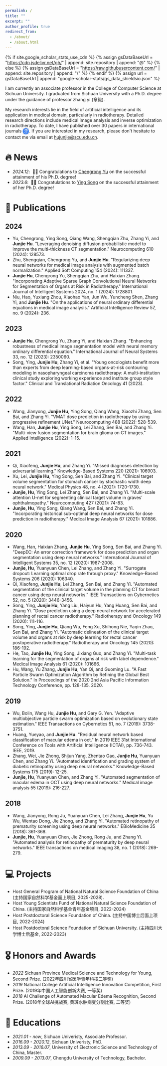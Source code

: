 ```yaml
---
permalink: /
title: ""
excerpt: ""
author_profile: true
redirect_from: 
  - /about/
  - /about.html
---
```


{% if site.google_scholar_stats_use_cdn %}
{% assign gsDataBaseUrl = "https://cdn.jsdelivr.net/gh/" | append: site.repository | append: "@" %}
{% else %}
{% assign gsDataBaseUrl = "https://raw.githubusercontent.com/" | append: site.repository | append: "/" %}
{% endif %}
{% assign url = gsDataBaseUrl | append: "google-scholar-stats/gs_data_shieldsio.json" %}

<span class='anchor' id='about-me'></span>

I am currently an associate professor in the College of Computer Science at Sichuan University. I graduated from Sichuan University with a Ph.D. degree under the guidance of professor zhang yi (章毅). 

My research interests lie in the field of artificial intelligence and its application in medical domain, particularly in radiotherapy. Detailed research directions include medical image analysis and inverse optimization in radiotherapy. To date, I have published over 30 papers in international journals <a href='https://scholar.google.com/citations?user=T3NJS_kAAAAJ'><img src="images/google_scholar_icon.png" alt="Google Scholar" style="height:20px; vertical-align:middle;"></a>. If you are interested in my research, please don't hesitate to contact me via email at <a href="mailto:hujunjie@scu.edu.cn" >hujunjie@scu.edu.cn</a>.

<!-- 下面是google scholar的被引次数图标，由于github中自动action将导致重置库，因此注释掉以下代码 -->
<!-- <img src="https://img.shields.io/endpoint?url={{ url | url_encode }}&logo=Google%20Scholar&labelColor=f6f6f6&color=9cf&style=flat&label=citations"> -->


# 🔥 News
- *2024.12*: &nbsp;🎉🎉 Congratulations to [Chengrong Yu](https://scholar.google.com/citations?user=SG5R43EAAAAJ&hl=en) on the successful attainment of his Ph.D. degree! 
- *2023.6*: &nbsp;🎉🎉 Congratulations to [Ying Song](https://www.researchgate.net/scientific-contributions/Ying-Song-2063286058) on the successful attainment of her Ph.D. degree! 


# 📝 Publications 
## 2024
- Yu, Chengrong, Ying Song, Qiang Wang, Shengqian Zhu, Zhang Yi, and **Junjie Hu**. "Leveraging denoising diffusion probabilistic model to improve the multi-thickness CT segmentation." Neurocomputing 610 (2024): 128573.
- Zhu, Shengqian, Chengrong Yu, and **Junjie Hu**. "Regularizing deep neural networks for medical image analysis with augmented batch normalization." Applied Soft Computing 154 (2024): 111337.
- **Junjie Hu**, Chengrong Yu, Shengqian Zhu, and Haixian Zhang. "Incorporating Adaptive Sparse Graph Convolutional Neural Networks for Segmentation of Organs at Risk in Radiotherapy." International Journal of Intelligent Systems 2024, no. 1 (2024): 1728801.
- Niu, Hao, Yuxiang Zhou, Xiaohao Yan, Jun Wu, Yuncheng Shen, Zhang Yi, and **Junjie Hu**. "On the applications of neural ordinary differential equations in medical image analysis." Artificial Intelligence Review 57, no. 9 (2024): 236.

## 2023
- **Junjie Hu**, Chengrong Yu, Zhang Yi, and Haixian Zhang. "Enhancing robustness of medical image segmentation model with neural memory ordinary differential equation." International Journal of Neural Systems 33, no. 12 (2023): 2350060.
- Song, Ying, **Junjie Hu**, Zhang Yi, et al. "Young oncologists benefit more than experts from deep learning-based organs-at-risk contouring modeling in nasopharyngeal carcinoma radiotherapy: A multi-institution clinical study exploring working experience and institute group style factor." Clinical and Translational Radiation Oncology 41 (2023).

## 2022
- Wang, Jianyong, **Junjie Hu**, Ying Song, Qiang Wang, Xiaozhi Zhang, Sen Bai, and Zhang Yi. "VMAT dose prediction in radiotherapy by using progressive refinement UNet." Neurocomputing 488 (2022): 528-539.
- Wang, Han, **Junjie Hu**, Ying Song, Lei Zhang, Sen Bai, and Zhang Yi. "Multi-view fusion segmentation for brain glioma on CT images." Applied Intelligence (2022): 1-15.

## 2021
- Qi, Xiaofeng, **Junjie Hu**, and Zhang Yi. "Missed diagnoses detection by adversarial learning." Knowledge-Based Systems 220 (2021): 106903.
- Xu, Lei, **Junjie Hu**, Ying Song, Sen Bai, and Zhang Yi. "Clinical target volume segmentation for stomach cancer by stochastic width deep neural network." Medical Physics 48, no. 4 (2021): 1720-1730.
- **Junjie, Hu**, Ying Song, Lei Zhang, Sen Bai, and Zhang Yi. "Multi-scale attention U-net for segmenting clinical target volume in graves’ ophthalmopathy." Neurocomputing 427 (2021): 74-83.
- **Junjie, Hu**, Ying Song, Qiang Wang, Sen Bai, and Zhang Yi. "Incorporating historical sub-optimal deep neural networks for dose prediction in radiotherapy." Medical Image Analysis 67 (2021): 101886.

## 2020
- Wang, Han, Haixian Zhang, **Junjie Hu**, Ying Song, Sen Bai, and Zhang Yi. "DeepEC: An error correction framework for dose prediction and organ segmentation using deep neural networks." International Journal of Intelligent Systems 35, no. 12 (2020): 1987-2008.
- **Junjie, Hu**, Yuanyuan Chen, Lei Zhang, and Zhang Yi. "Surrogate dropout: Learning optimal drop rate through proxy." Knowledge-Based Systems 206 (2020): 106340.
- Qi, Xiaofeng, **Junjie Hu**, Lei Zhang, Sen Bai, and Zhang Yi. "Automated segmentation of the clinical target volume in the planning CT for breast cancer using deep neural networks." IEEE Transactions on Cybernetics 52, no. 5 (2020): 3446-3456.
- Song, Ying, **Junjie Hu**, Yang Liu, Haiyun Hu, Yang Huang, Sen Bai, and Zhang Yi. "Dose prediction using a deep neural network for accelerated planning of rectal cancer radiotherapy." Radiotherapy and Oncology 149 (2020): 111-116.
- Song, Ying, **Junjie Hu**, Qiang Wu, Feng Xu, Shihong Nie, Yaqin Zhao, Sen Bai, and Zhang Yi. "Automatic delineation of the clinical target volume and organs at risk by deep learning for rectal cancer postoperative radiotherapy." Radiotherapy and Oncology 145 (2020): 186-192.
- He, Tao, **Junjie Hu**, Ying Song, Jixiang Guo, and Zhang Yi. "Multi-task learning for the segmentation of organs at risk with label dependence." Medical Image Analysis 61 (2020): 101666.
- Hu, Wang, Yu Zhang, **Junjie Hu**, Yan Qi, and Guoming Lu. "A Fast Particle Swarm Optimization Algorithm by Refining the Global Best Solution." In Proceedings of the 2020 2nd Asia Pacific Information Technology Conference, pp. 128-135. 2020.

## 2019
- Wu, Bolin, Wang Hu, **Junjie Hu**, and Gary G. Yen. "Adaptive multiobjective particle swarm optimization based on evolutionary state estimation." IEEE Transactions on Cybernetics 51, no. 7 (2019): 3738-3751.
- Huang, Yueyao, and **Junjie Hu**. "Residual neural network based classification of macular edema in oct." In 2019 IEEE 31st International Conference on Tools with Artificial Intelligence (ICTAI), pp. 736-743. IEEE, 2019.
- Zhang, Wei, Jie Zhong, Shijun Yang, Zhentao Gao, **Junjie Hu**, Yuanyuan Chen, and Zhang Yi. "Automated identification and grading system of diabetic retinopathy using deep neural networks." Knowledge-Based Systems 175 (2019): 12-25.
- **Junjie, Hu**, Yuanyuan Chen, and Zhang Yi. "Automated segmentation of macular edema in OCT using deep neural networks." Medical image analysis 55 (2019): 216-227.

## 2018
- Wang, Jianyong, Rong Ju, Yuanyuan Chen, Lei Zhang, **Junjie Hu**, Yu Wu, Wentao Dong, Jie Zhong, and Zhang Yi. "Automated retinopathy of prematurity screening using deep neural networks." EBioMedicine 35 (2018): 361-368.
- **Junjie, Hu**, Yuanyuan Chen, Jie Zhong, Rong Ju, and Zhang Yi. "Automated analysis for retinopathy of prematurity by deep neural networks." IEEE transactions on medical imaging 38, no. 1 (2018): 269-279.

# 💻 Projects
- Host General Program of National Natural Science Foundation of China (主持国家自然科学基金面上项目, 2025-2028). 
- Host Young Scientists Fund of National Natural Science Foundation of China. (主持国家自然科学基金青年基金项目, 2022-2024)
- Host Postdoctoral Science Foundation of China. (主持中国博士后面上项目, 2022-2024)
- Host Postdoctoral Science Foundation of Sichuan University. (主持四川大学博士后基金, 2022-2023) 

# 🎖 Honors and Awards
- *2022* Sichuan Province Medical Science and Technology for Young, Second Prize. (2022年四川省医学青年科技二等奖)
- *2019* National College Artificial Intelligence Innovation Competition, First Prize. (2019年中国人工智能创新大赛, 一等奖)
- *2018* AI Challenge of Automated Macular Edema Recognition, Second Prize. (2018年全球AI挑战赛, 黄斑水肿病变分割比赛, 二等奖)

# 📖 Educations
- *2021.01 - now*, Sichuan Univeristy, Associate Professor. 
- *2016.09 - 2020.12*, Sichuan Univeristy, PhD. 
- *2013.09 - 2016.07*, University of Electronic Science and Technology of China, Master. 
- *2009.09 - 2013.07*, Chengdu University of Technology, Bachelor. 


<!-- # 💬 Invited Talks
- *2021.06*, Lorem ipsum dolor sit amet, consectetur adipiscing elit. Vivamus ornare aliquet ipsum, ac tempus justo dapibus sit amet. 
- *2021.03*, Lorem ipsum dolor sit amet, consectetur adipiscing elit. Vivamus ornare aliquet ipsum, ac tempus justo dapibus sit amet.  \| [\[video\]](https://github.com/) -->

<!-- # 💻 Internships
- *2019.05 - 2020.02*, [Lorem](https://github.com/), China. -->